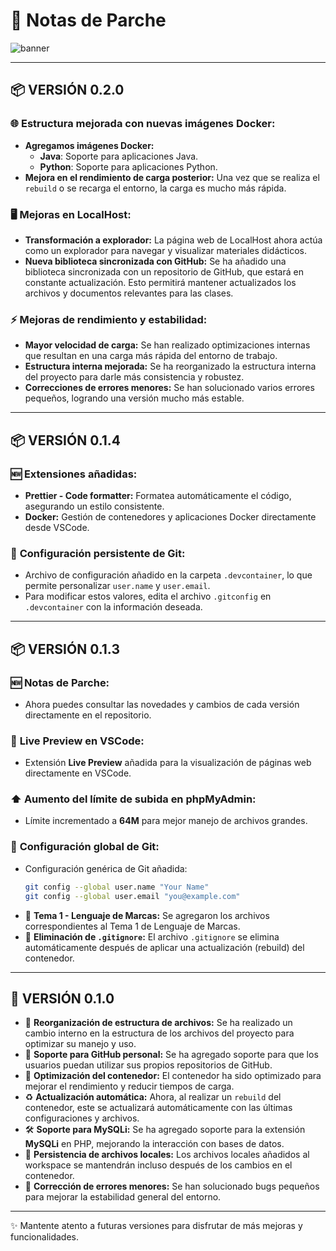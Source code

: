 # 📝 **Notas de Parche**
![banner](https://via.placeholder.com/1200x100.png/1f2426/e4b2ad?text=Notas+de+Parche+0.2)  

---

## 📦 **VERSIÓN 0.2.0**

### 🌐 **Estructura mejorada con nuevas imágenes Docker:**
- **Agregamos imágenes Docker:**
  - **Java**: Soporte para aplicaciones Java.
  - **Python**: Soporte para aplicaciones Python.
- **Mejora en el rendimiento de carga posterior:** Una vez que se realiza el `rebuild` o se recarga el entorno, la carga es mucho más rápida.

### 🖥️ **Mejoras en LocalHost:**
- **Transformación a explorador:** La página web de LocalHost ahora actúa como un explorador para navegar y visualizar materiales didácticos.
- **Nueva biblioteca sincronizada con GitHub:** Se ha añadido una biblioteca sincronizada con un repositorio de GitHub, que estará en constante actualización. Esto permitirá mantener actualizados los archivos y documentos relevantes para las clases.

### ⚡ **Mejoras de rendimiento y estabilidad:**
- **Mayor velocidad de carga:** Se han realizado optimizaciones internas que resultan en una carga más rápida del entorno de trabajo.
- **Estructura interna mejorada:** Se ha reorganizado la estructura interna del proyecto para darle más consistencia y robustez.
- **Correcciones de errores menores:** Se han solucionado varios errores pequeños, logrando una versión mucho más estable.

---

## 📦 **VERSIÓN 0.1.4**

### 🆕 **Extensiones añadidas:**
- **Prettier - Code formatter:** Formatea automáticamente el código, asegurando un estilo consistente.
- **Docker:** Gestión de contenedores y aplicaciones Docker directamente desde VSCode.

### 🔧 **Configuración persistente de Git:**
- Archivo de configuración añadido en la carpeta `.devcontainer`, lo que permite personalizar `user.name` y `user.email`.
- Para modificar estos valores, edita el archivo `.gitconfig` en `.devcontainer` con la información deseada.

---

## 📦 **VERSIÓN 0.1.3**

### 🆕 **Notas de Parche:**
- Ahora puedes consultar las novedades y cambios de cada versión directamente en el repositorio.

### 👀 **Live Preview en VSCode:**
- Extensión **Live Preview** añadida para la visualización de páginas web directamente en VSCode.

### ⬆️ **Aumento del límite de subida en phpMyAdmin:**
- Límite incrementado a **64M** para mejor manejo de archivos grandes.

### 🔧 **Configuración global de Git:**
- Configuración genérica de Git añadida:
  ```bash
  git config --global user.name "Your Name"
  git config --global user.email "you@example.com"
  ```
- 📁 **Tema 1 - Lenguaje de Marcas:** Se agregaron los archivos correspondientes al Tema 1 de Lenguaje de Marcas.
- 🚫 **Eliminación de `.gitignore`:** El archivo `.gitignore` se elimina automáticamente después de aplicar una actualización (rebuild) del contenedor.

---

## 🔧 **VERSIÓN 0.1.0**

- 📂 **Reorganización de estructura de archivos:** Se ha realizado un cambio interno en la estructura de los archivos del proyecto para optimizar su manejo y uso.
- 🔗 **Soporte para GitHub personal:** Se ha agregado soporte para que los usuarios puedan utilizar sus propios repositorios de GitHub.
- 🚀 **Optimización del contenedor:** El contenedor ha sido optimizado para mejorar el rendimiento y reducir tiempos de carga.
- ♻️ **Actualización automática:** Ahora, al realizar un `rebuild` del contenedor, este se actualizará automáticamente con las últimas configuraciones y archivos.
- 🛠️ **Soporte para MySQLi:** Se ha agregado soporte para la extensión **MySQLi** en PHP, mejorando la interacción con bases de datos.
- 💾 **Persistencia de archivos locales:** Los archivos locales añadidos al workspace se mantendrán incluso después de los cambios en el contenedor.
- 🐞 **Corrección de errores menores:** Se han solucionado bugs pequeños para mejorar la estabilidad general del entorno.

---

✨ Mantente atento a futuras versiones para disfrutar de más mejoras y funcionalidades.
